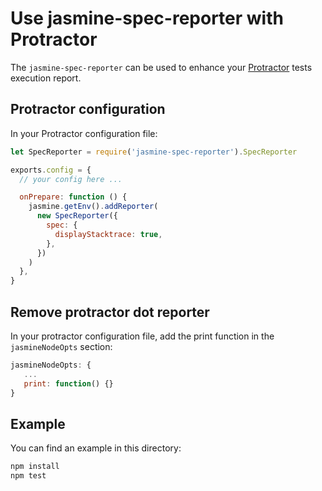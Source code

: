 # Use jasmine-spec-reporter with Protractor

The `jasmine-spec-reporter` can be used to enhance your [Protractor](https://github.com/angular/protractor) tests execution report.

## Protractor configuration

In your Protractor configuration file:

```javascript
let SpecReporter = require('jasmine-spec-reporter').SpecReporter

exports.config = {
  // your config here ...

  onPrepare: function () {
    jasmine.getEnv().addReporter(
      new SpecReporter({
        spec: {
          displayStacktrace: true,
        },
      })
    )
  },
}
```

## Remove protractor dot reporter

In your protractor configuration file, add the print function in the `jasmineNodeOpts` section:

```javascript
jasmineNodeOpts: {
   ...
   print: function() {}
}
```

## Example

You can find an example in this directory:

```bash
npm install
npm test
```
